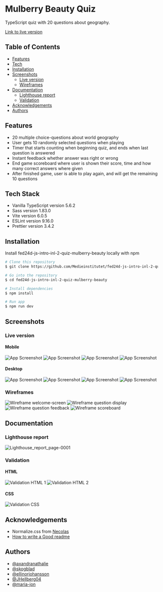 
# Mulberry Beauty Quiz

TypeScript quiz with 20 questions about geography. 

[Link to live version](https://medieinstitutet.github.io/fed24d-js-intro-inl-2-quiz-mulberry-beauty/)


## Table of Contents

- [Features](#features)
- [Tech](#tech)
- [Installation](#installation)
- [Screenshots](#screenshots)
    - [Live version](#live-version)
    - [Wireframes](#wireframes)
- [Documentation](#documentation)
    - [Lighthouse report](#lighthouse-report)
    - [Validation](#validation)
- [Acknowledgements](#acknowledgements)
- [Authors](#authors)


## Features

- 20 multiple choice-questions about world geography 
- User gets 10 randomly selected questions when playing
- Timer that starts counting when beginning quiz, and ends when last question is answered
- Instant feedback whether answer was right or wrong
- End game scoreboard where user is shown their score, time and how many correct answers where given 
- After finished game, user is able to play again, and will get the remaining 10 questions 


## Tech Stack

- Vanilla TypeScript version 5.6.2
- Sass version 1.83.0
- Vite version 6.0.5
- ESLint version 9.16.0
- Prettier version 3.4.2


## Installation

Install fed24d-js-intro-inl-2-quiz-mulberry-beauty locally with npm

```bash
# Clone this repository
$ git clone https://github.com/Medieinstitutet/fed24d-js-intro-inl-2-quiz-mulberry-beauty

# Go into the repository
$ cd fed24d-js-intro-inl-2-quiz-mulberry-beauty

# Install dependencies
$ npm install

# Run app
$ npm run dev
```


## Screenshots

### Live version

#### Mobile
![App Screenshot](https://via.placeholder.com/468x300?text=App+Screenshot+Here)
![App Screenshot](https://via.placeholder.com/468x300?text=App+Screenshot+Here)
![App Screenshot](https://via.placeholder.com/468x300?text=App+Screenshot+Here)
![App Screenshot](https://via.placeholder.com/468x300?text=App+Screenshot+Here)

#### Desktop
![App Screenshot](https://via.placeholder.com/468x300?text=App+Screenshot+Here)
![App Screenshot](https://via.placeholder.com/468x300?text=App+Screenshot+Here)
![App Screenshot](https://via.placeholder.com/468x300?text=App+Screenshot+Here)
![App Screenshot](https://via.placeholder.com/468x300?text=App+Screenshot+Here)

### Wireframes

![Wireframe welcome-screen](/assets/wireframe/1.png)
![Wireframe question display](/assets/wireframe/2.png)
![Wireframe question feedback](/assets/wireframe/3.png)
![Wireframe scoreboard](/assets/wireframe/4.png)

## Documentation

### Lighthouse report

![Lighthouse_report_page-0001](https://github.com/user-attachments/assets/06af6b10-ee50-41d4-a4be-7611717439ee)

### Validation

#### HTML
![Validation HTML 1](/documentation/validation/validation-html-quiz-1.jpg)
![Validation HTML 2](/documentation/validation/validation-html-quiz-2.jpg)
#### CSS 
![Validation CSS](https://via.placeholder.com/468x300?text=App+Screenshot+Here)


## Acknowledgements

 - Normalize.css from [Necolas](https://github.com/necolas/normalize.css)
 - [How to write a Good readme](https://bulldogjob.com/news/449-how-to-write-a-good-readme-for-your-github-project)


## Authors

- [@axandranathalie](https://www.github.com/axandranathalie)
- [@skogblad](https://www.github.com/skogblad)
- [@ellinorjohansson](https://www.github.com/ellinorjohansson)
- [@JHellberg04](https://www.github.com/JHellberg04)
- [@maria-jon](https://www.github.com/maria-jon)


